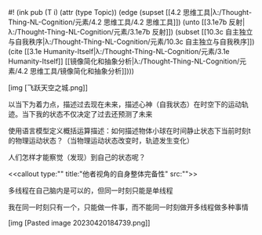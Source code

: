 #! (ink pub (T i) (attr (type Topic)) (edge (supset [[4.2 思维工具|λ:/Thought-Thing-NL-Cognition/元素/4.2 思维工具/4.2 思维工具]]) (unto [[3.1e7b 反射|λ:/Thought-Thing-NL-Cognition/元素/3.1e7b 反射]]) (subset [[10.3c 自主独立与自我秩序|λ:/Thought-Thing-NL-Cognition/元素/10.3c 自主独立与自我秩序]]) (cite [[3.1e Humanity-Itself|λ:/Thought-Thing-NL-Cognition/元素/3.1e Humanity-Itself]] [[镜像简化和抽象分析|λ:/Thought-Thing-NL-Cognition/元素/4.2 思维工具/镜像简化和抽象分析]])))

[img [飞跃天空之城.png]]


以当下为着力点，描述过去现在未来，描述心神（自我状态）在时空下的运动轨迹。当下我的状态不仅决定了过去还预测了未来


使用语言模型定义概括运算描述：如何描述物体小球在时间静止状态下当前时刻t的物理运动状态？（当物理运动状态改变时，轨迹发生变化）

人们怎样才能察觉（发现）到自己的状态呢？

<<callout type:"" title:"他者视角的自身整体完备性" src:"">>

多线程在自己脑内是可以的，但同一时刻只能是单线程

我在同一时刻只有一个，只能做一件事，而不能同一时刻做开多线程做多种事情


[img [Pasted image 20230420184739.png]]